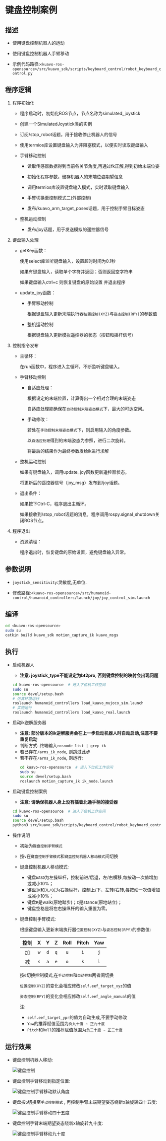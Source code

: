 # 键盘控制案例


## 描述

  - 使用键盘控制机器人的运动

  - 使用键盘控制机器人手臂移动

  - 示例代码路径:`<kuavo-ros-opensource>/src/kuavo_sdk/scripts/keyboard_control/robot_keyboard_control.py`

## 程序逻辑

1. 程序初始化

    - 程序启动时，初始化ROS节点，节点名称为simulated_joystick

    - 创建一个SimulatedJoystick类的实例

    - 订阅/stop_robot话题，用于接收停止机器人的信号

    - 使用termios库设置键盘输入为非阻塞模式，以便实时读取键盘输入

    - 手臂移动控制

      - 读取传感器数据得到当前各关节角度,再通过fk正解,得到初始末端位姿

      - 初始化程序参数，储存机器人的末端位姿期望信息

      - 调用termios库设置键盘输入模式，实时读取键盘输入

      - 手臂切换至控制模式二(外部控制)

      - 发布/kuavo_arm_target_poses话题，用于控制手臂目标姿态

    - 整机运动控制

      - 发布/joy话题，用于发送模拟的遥控器信号

2. 键盘输入处理
    - getKey函数：

      使用select库监听键盘输入，设置超时时间为0.1秒

      如果有键盘输入，读取单个字符并返回；否则返回空字符串

      如果键盘输入ctrl+c 则恢复键盘的原始设置 并退出程序

    - update_joy函数：

      - 手臂移动控制

        根据键盘输入更新末端执行器`位置控制(XYZ)`与`姿态控制(RPY)`的参数值

      - 整机运动控制

        根据键盘输入更新模拟遥控器的状态（按钮和摇杆信号）

3. 控制指令发布

    - 主循环：

      在run函数中，程序进入主循环，不断监听键盘输入。

    - 手臂移动控制

      - 自适应处理：

        根据设定的末端位置，计算得出一个相对合理的末端姿态
        
        自适应处理能确保在`自动控制末端姿态模式`下，最大的可达空间。

      - 手动修改：

        若处在`手动控制末端姿态模式`下，则启用输入的角度参数。

        以`自适应处理`得到的末端姿态为参照，进行二次旋转。

        将最后的结果作为最终参数发给ik进行求解

    - 整机运动控制

      如果有键盘输入，调用update_joy函数更新遥控器状态。

      将更新后的遥控器信号（joy_msg）发布到/joy话题。

    - 退出条件：

      如果按下Ctrl-C，程序退出主循环。

      如果接收到/stop_robot话题的消息，程序调用rospy.signal_shutdown关闭ROS节点。

4. 程序退出

    - 资源清理：

      程序退出时，恢复键盘的原始设置，避免键盘输入异常。


## 参数说明

  - `joystick_sensitivity`:灵敏度,无单位.

  - 修改路径:`<kuavo-ros-opensource>/src/humanoid-control/humanoid_controllers/launch/joy/joy_control_sim.launch`

## 编译

```bash
cd <kuavo-ros-opensource>
sudo su
catkin build kuavo_sdk motion_capture_ik kuavo_msgs
```

## 执行

  - 启动机器人
    - **注意: joystick_type不能设定为bt2pro, 否则键盘控制的映射会出现问题**
    ```bash
    cd kuavo-ros-opensource  # 进入下位机工作空间
    sudo su
    source devel/setup.bash
    # 仿真环境运行
    roslaunch humanoid_controllers load_kuavo_mujoco_sim.launch 
    # 实物运行
    roslaunch humanoid_controllers load_kuavo_real.launch 
    ```

  - 启动ik逆解服务器  

    - **注意: 部分版本的ik逆解服务会在上一步启动机器人时自动启动,注意不要重复启动**
    - 判断方式: 终端输入`rosnode list | grep ik`
    - 若已存在`/arms_ik_node`, 则跳过此步
    - 若不存在`/arms_ik_node`, 则运行:
      ```bash
      cd kuavo-ros-opensource  # 进入下位机工作空间
      sudo su
      source devel/setup.bash
      roslaunch motion_capture_ik ik_node.launch 
      ```

  - 启动键盘控制案例
    - **注意: 请确保机器人身上没有插着北通手柄的接受器**
    ```bash
    cd kuavo-ros-opensource  # 进入下位机工作空间
    sudo su
    source devel/setup.bash
    python3 src/kuavo_sdk/scripts/keyboard_control/robot_keyboard_control.py 
    ```

  - 操作说明
    
    - 初始为`键盘控制手臂模式`

    - 按`v`在`键盘控制手臂模式`和`键盘控制机器人移动模式`间切换

    - 键盘控制机器人移动模式:

        - 键盘`WASD`为左操纵杆，控制前进/后退，左/右横移,每按动一次值增加或减小10%；
        - 键盘`IK`和`JL/QE`为右操纵杆，控制上/下、左转/右转,每按动一次值增加或减小10%；
        - 键盘`R`是walk(原地踏步)；`C`是stance(原地站立)；
        - 键盘空格是将左右操纵杆的输入重置为零。

    - 键盘控制手臂模式:

      根据键盘输入更新末端执行器`位置控制(XYZ)`与`姿态控制(RPY)`的参数值:

      | 控制 |   X   |   Y   |   Z   | Roll  | Pitch  | Yaw  |
      |:----:|:-----:|:-----:|:-----:|:-----:|:------:|:----:|
      |  加  |  `w`  |  `d`  |  `q`  |  `u`  |  `i`   | `j`  |
      |  减  |  `s`  |  `a`  |  `e`  |  `o`  |  `k`   | `l`  |

      按`G`切换控制模式,在`手动控制`和`自动控制`两者间切换

      `位置控制(XYZ)`的变化会相应修改`self.eef_target_xyz`的值

      `姿态控制(RPY)`的变化会相应修改`self.eef_angle_manual`的值

      注: 
        - `self.eef_target_ypr`的值为自动生成,不要手动修改
        - `Yaw`的推荐赋值范围为`负九十度 ~ 正九十度`
        - `Pitch`和`Roll`的推荐赋值范围为`负三十度 ~ 正三十度`

## 运行效果 

  - 键盘控制机器人移动:

    ![键盘控制](images/键盘控制.png)

  - 键盘控制手臂移动到指定位置:

    ![键盘控制手臂移动默认角度](images/键盘控制手臂移动默认角度.png)

  - 键盘按`G`切换至`手动控制模式` , 再控制手臂末端期望姿态绕新x轴旋转四十五度:

    ![键盘控制手臂移动四十五度](images/键盘控制手臂移动四十五度.png)

  - 键盘控制手臂末端期望姿态绕新x轴旋转九十度:

    ![键盘控制手臂移动九十度](images/键盘控制手臂移动九十度.png)

